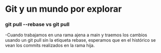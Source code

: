 # Git y un mundo por explorar

### git pull --rebase vs git pull

-Cuando trabajamos en una rama ajena a main y traemos los cambios usando un git pull sin la etiqueta rebase, esperamos que en el histórico se vean los commits realizados en la rama hija.

